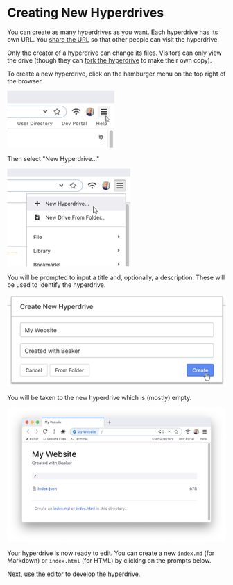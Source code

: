 # Creating New Hyperdrives

You can create as many hyperdrives as you want. Each hyperdrive has its own URL. You [share the URL](sharing-hyperdrives.md) so that other people can visit the hyperdrive.

Only the creator of a hyperdrive can change its files. Visitors can only view the drive \(though they can [fork the hyperdrive](../advanced/forking-hyperdrives.md) to make their own copy\).

To create a new hyperdrive, click on the hamburger menu on the top right of the browser.

![](../.gitbook/assets/open-browser-menu%20%281%29.png)

Then select "New Hyperdrive..."

![](../.gitbook/assets/new-hyperdrive.png)

You will be prompted to input a title and, optionally, a description. These will be used to identify the hyperdrive.

![](../.gitbook/assets/new-hyperdrive-prompt.png)

You will be taken to the new hyperdrive which is \(mostly\) empty.

![](../.gitbook/assets/fresh-hyperdrive.png)

Your hyperdrive is now ready to edit. You can create a new `index.md` \(for Markdown\) or `index.html` \(for HTML\) by clicking on the prompts below.

Next, [use the editor](using-the-editor.md) to develop the hyperdrive.

